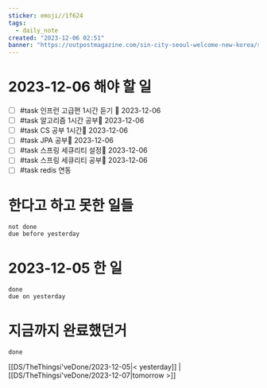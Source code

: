 ```yaml
---
sticker: emoji//1f624
tags:
  - daily_note
created: "2023-12-06 02:51"
banner: "https://outpostmagazine.com/sin-city-seoul-welcome-new-korea/seoul-skyline-photo/"
---
```


# 2023-12-06 해야 할 일

- [ ] #task 인프런 고급편 1시간 듣기 📅 2023-12-06 
- [ ] #task 알고리즘 1시간 공부📅 2023-12-06 
- [ ] #task CS 공부 1시간📅 2023-12-06 
- [ ] #task JPA 공부📅 2023-12-06 
- [ ] #task 스프링 세큐리티 설정📅 2023-12-06 
- [ ] #task 스프링 세큐리티 공부📅 2023-12-06 
- [ ] #task redis 연동
# 한다고 하고 못한 일들
```tasks
not done
due before yesterday
```
# 2023-12-05 한 일
```tasks
done
due on yesterday
```
# 지금까지 완료했던거 
```tasks
done
```
[[DS/TheThingsi'veDone/2023-12-05|< yesterday]] | [[DS/TheThingsi'veDone/2023-12-07|tomorrow >]]